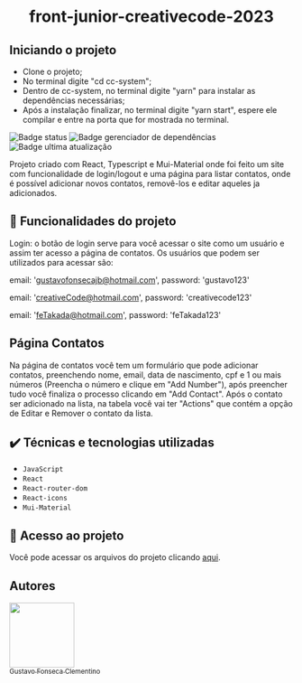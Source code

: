 <h1 align="center"> front-junior-creativecode-2023 </h1>

## Iniciando o projeto

- Clone o projeto;
- No terminal digite "cd cc-system";
- Dentro de cc-system, no terminal digite "yarn" para instalar as dependências necessárias;
- Após a instalação finalizar, no terminal digite "yarn start", espere ele compilar e entre na porta que for mostrada no terminal.

![Badge status](https://img.shields.io/badge/STATUS-FINALIZADO-green)
![Badge gerenciador de dependências](https://img.shields.io/badge/Yarn-1.22.19-blue)
![Badge ultima atualização](https://img.shields.io/badge/Ultima%20atualiza%C3%A7%C3%A3o-Abril-yellow)

Projeto criado com React, Typescript e Mui-Material onde foi feito um site com funcionalidade de login/logout e uma página para listar contatos, onde é possível adicionar novos contatos, removê-los e editar aqueles ja adicionados.

## :hammer: Funcionalidades do projeto

Login: o botão de login serve para você acessar o site como um usuário e assim ter acesso a página de contatos. Os usuários que podem ser utilizados para acessar são:
 
 email: 'gustavofonsecajb@hotmail.com',
 password: 'gustavo123'
  
 email: 'creativeCode@hotmail.com',
 password: 'creativecode123'
  
 email: 'feTakada@hotmail.com',
 password: 'feTakada123'

## Página Contatos

Na página de contatos você tem um formulário que pode adicionar contatos, preenchendo nome, email, data de nascimento, cpf e 1 ou mais números (Preencha o número e clique em "Add Number"), após preencher tudo você finaliza o processo clicando em "Add Contact". Após o contato ser adicionado na lista, na tabela você vai ter "Actions" que contém a opção de Editar e Remover o contato da lista.

## ✔️ Técnicas e tecnologias utilizadas

- ``JavaScript``
- ``React``
- ``React-router-dom``
- ``React-icons``
- ``Mui-Material``

## 📁 Acesso ao projeto
Você pode acessar os arquivos do projeto clicando [aqui](https://github.com/GustavoFonsecalog/front-junior-creativecode-2023/tree/main/cc-system).

## Autores

[<img src="https://avatars.githubusercontent.com/u/83730260?v=4" width=115><br><sub> Gustavo Fonseca Clementino </sub>](https://github.com/GustavoFonsecalog)
